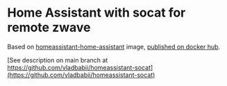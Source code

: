 # Home Assistant with socat for remote zwave

Based on [homeassistant-home-assistant](https://hub.docker.com/r/homeassistant/home-assistant/) image, [published on docker hub](https://hub.docker.com/r/vladbabii/homeassistant-socat-ubuntu).

[See description on main branch at https://github.com/vladbabii/homeassistant-socat](https://github.com/vladbabii/homeassistant-socat)
